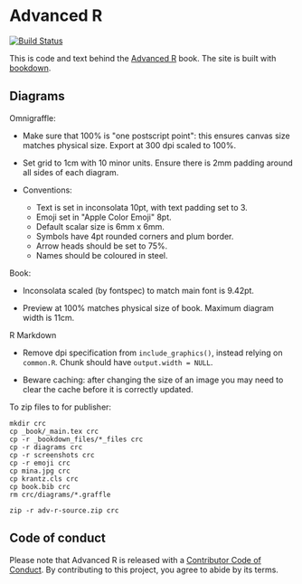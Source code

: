 # Advanced R

[![Build Status](https://travis-ci.org/hadley/adv-r.svg?branch=master)](https://travis-ci.org/hadley/adv-r)

This is code and text behind the [Advanced R](http://adv-r.hadley.nz)
book.  The site is built with [bookdown](https://bookdown.org/yihui/bookdown/).

## Diagrams

Omnigraffle:
  
* Make sure that 100% is "one postscript point": this ensures canvas
  size matches physical size. Export at 300 dpi scaled to 100%.

* Set grid to 1cm with 10 minor units. Ensure there is 2mm padding around
  all sides of each diagram.

* Conventions:
    * Text is set in inconsolata 10pt, with text padding set to 3. 
    * Emoji set in "Apple Color Emoji" 8pt.
    * Default scalar size is 6mm x 6mm.
    * Symbols have 4pt rounded corners and plum border.
    * Arrow heads should be set to 75%.
    * Names should be coloured in steel.

Book:

* Inconsolata scaled (by fontspec) to match main font is 9.42pt.

* Preview at 100% matches physical size of book. Maximum diagram width is 11cm.

R Markdown

* Remove dpi specification from `include_graphics()`, instead relying
  on `common.R`. Chunk should have `output.width = NULL`.

* Beware caching: after changing the size of an image you may need to
  clear the cache before it is correctly updated.

To zip files to for publisher:

```
mkdir crc
cp _book/_main.tex crc
cp -r _bookdown_files/*_files crc
cp -r diagrams crc
cp -r screenshots crc
cp -r emoji crc
cp mina.jpg crc
cp krantz.cls crc
cp book.bib crc
rm crc/diagrams/*.graffle

zip -r adv-r-source.zip crc
```

## Code of conduct

Please note that Advanced R is released with a [Contributor Code of Conduct](CODE_OF_CONDUCT.md).
By contributing to this project, you agree to abide by its terms.
